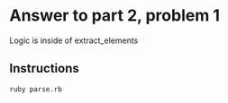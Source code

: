 # Answer to part 2, problem 1
Logic is inside of extract_elements


## Instructions
    ruby parse.rb


